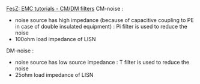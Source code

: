[FesZ: EMC tutorials - CM/DM filters](https://www.youtube.com/watch?v=lZUXPiDt89I)
CM-noise : 
* noise source has high impedance (because of capacitive coupling to PE in case of double insulated equipment) : Pi filter is used to reduce the noise
* 100ohm load impedance of LISN

DM-noise :
* noise source has low source impedance : T filter is used to reduce the noise
* 25ohm load impedance of LISN